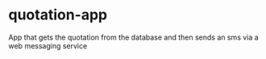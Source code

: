 # quotation-app
App that gets the quotation from the database and then sends an sms via a web messaging service
